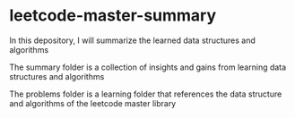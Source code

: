 # leetcode-master-summary
In this depository, I will summarize the learned data structures and algorithms

The summary folder is a collection of insights and gains from learning data structures and algorithms

The problems folder is a learning folder that references the data structure and algorithms of the leetcode master library